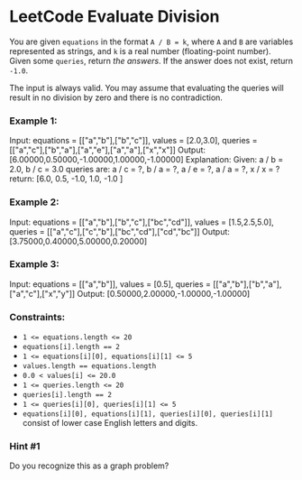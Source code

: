 # LeetCode Evaluate Division
You are given `equations` in the format `A / B = k`, where `A` and `B` are variables represented as strings, and `k` is a real number (floating-point number). Given some `queries`, return *the answers*. If the answer does not exist, return `-1.0`.

The input is always valid. You may assume that evaluating the queries will result in no division by zero and there is no contradiction.

### Example 1:

Input: equations = [["a","b"],["b","c"]], values = [2.0,3.0], queries = [["a","c"],["b","a"],["a","e"],["a","a"],["x","x"]]
Output: [6.00000,0.50000,-1.00000,1.00000,-1.00000]
Explanation: 
Given: a / b = 2.0, b / c = 3.0
queries are: a / c = ?, b / a = ?, a / e = ?, a / a = ?, x / x = ?
return: [6.0, 0.5, -1.0, 1.0, -1.0 ]


### Example 2:

Input: equations = [["a","b"],["b","c"],["bc","cd"]], values = [1.5,2.5,5.0], queries = [["a","c"],["c","b"],["bc","cd"],["cd","bc"]]
Output: [3.75000,0.40000,5.00000,0.20000]


### Example 3:

Input: equations = [["a","b"]], values = [0.5], queries = [["a","b"],["b","a"],["a","c"],["x","y"]]
Output: [0.50000,2.00000,-1.00000,-1.00000]
 

### Constraints:

* `1 <= equations.length <= 20`
* `equations[i].length == 2`
* `1 <= equations[i][0], equations[i][1] <= 5`
* `values.length == equations.length`
* `0.0 < values[i] <= 20.0`
* `1 <= queries.length <= 20`
* `queries[i].length == 2`
* `1 <= queries[i][0], queries[i][1] <= 5`
* `equations[i][0], equations[i][1], queries[i][0], queries[i][1]` consist of lower case English letters and digits.

### Hint #1  
Do you recognize this as a graph problem?